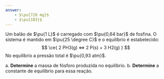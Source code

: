 ```yaml
---
answer:
    - $\pu{720 mg}$
    - $\pu{183}$
---
```


Um balão de $\pu{1 L}$ é carregado com $\pu{0,64 bar}$ de fosfina. O sistema é mantido em $\pu{25 \degree C}$ e o equilíbrio é estabelecido:
$$
\ce{ 2 PH3(g) <=> 2 P(s) + 3 H2(g) }
$$
No equilíbrio a pressão total é $\pu{0,93 atm}$.

a. **Determine** a massa de fósforo produzida no equilíbrio.
b. **Determine** a constante de equilíbrio para essa reação.

